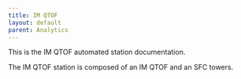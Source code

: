 ```yaml
---
title: IM QTOF
layout: default
parent: Analytics
---
```


This is the IM QTOF automated station documentation.

The IM QTOF station is composed of an IM QTOF and an SFC towers.
